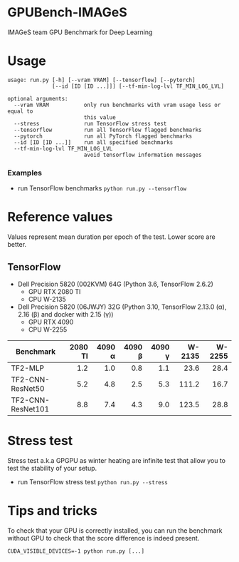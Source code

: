 # GPUBench-IMAGeS
IMAGeS team GPU Benchmark for Deep Learning

# Usage
```
usage: run.py [-h] [--vram VRAM] [--tensorflow] [--pytorch]
              [--id [ID [ID ...]]] [--tf-min-log-lvl TF_MIN_LOG_LVL]

optional arguments:
  --vram VRAM           only run benchmarks with vram usage less or equal to
                        this value
  --stress              run TensorFlow stress test
  --tensorflow          run all TensorFlow flagged benchmarks
  --pytorch             run all PyTorch flagged benchmarks
  --id [ID [ID ...]]    run all specified benchmarks
  --tf-min-log-lvl TF_MIN_LOG_LVL
                        avoid tensorflow information messages
```

### Examples
* run TensorFlow benchmarks `python run.py --tensorflow`

# Reference values
Values represent mean duration per epoch of the test.
Lower score are better.

## TensorFlow
* Dell Precision 5820 (002KVM) 64G (Python 3.6, TensorFlow 2.6.2)
  * GPU RTX 2080 TI
  * CPU W-2135
* Dell Precision 5820 (06JWJY) 32G (Python 3.10, TensorFlow 2.13.0 (α), 2.16 (β) and docker with 2.15 (γ))
  * GPU RTX 4090
  * CPU W-2255

| Benchmark         | 2080 TI | 4090 α  | 4090 β  | 4090 γ  | W-2135  | W-2255  |
|-------------------|--------:|--------:|--------:|--------:|--------:|--------:|
| TF2-MLP           |     1.2 |     1.0 |     0.8 |     1.1 |    23.6 |    28.4 |
| TF2-CNN-ResNet50  |     5.2 |     4.8 |     2.5 |     5.3 |   111.2 |    16.7 |
| TF2-CNN-ResNet101 |     8.8 |     7.4 |     4.3 |     9.0 |   123.5 |    28.8 |

# Stress test
Stress test a.k.a GPGPU as winter heating are infinite test that allow you to
test the stability of your setup.

* run TensorFlow stress test `python run.py --stress`

# Tips and tricks
To check that your GPU is correctly installed, you can run the benchmark without
GPU to check that the score difference is indeed present.

```
CUDA_VISIBLE_DEVICES=-1 python run.py [...]
```
